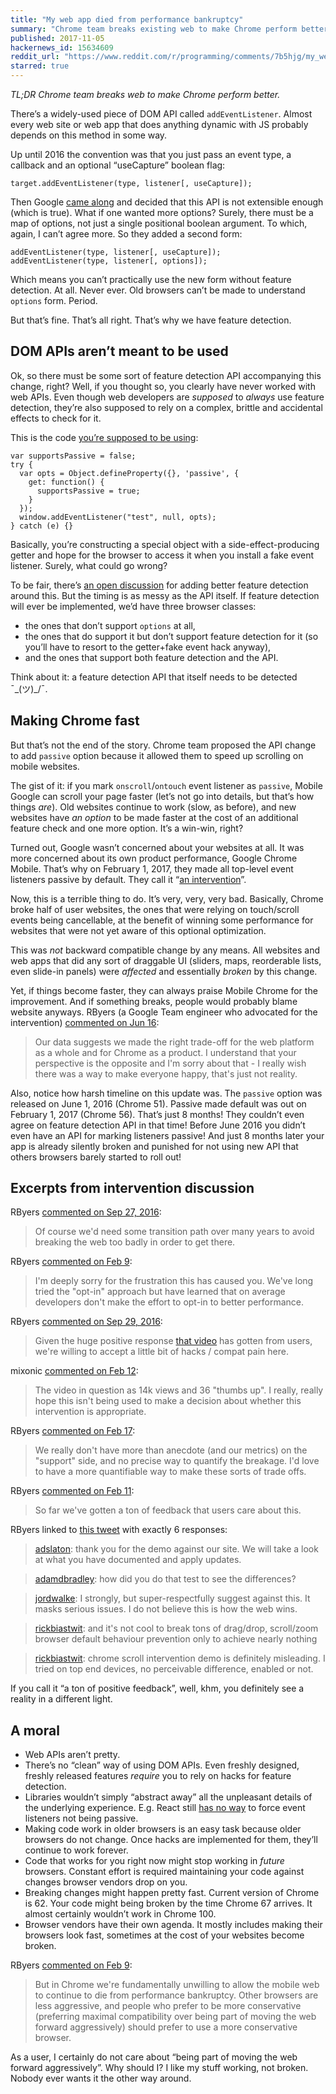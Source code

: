 ```yaml
---
title: "My web app died from performance bankruptcy"
summary: "Chrome team breaks existing web to make Chrome perform better"
published: 2017-11-05
hackernews_id: 15634609
reddit_url: "https://www.reddit.com/r/programming/comments/7b5hjg/my_web_app_died_from_performance_bankruptcy_tldr/"
starred: true
---
```


*TL;DR Chrome team breaks web to make Chrome perform better.*

There’s a widely-used piece of DOM API called `addEventListener`. Almost every web site or web app that does anything dynamic with JS probably depends on this method in some way.

Up until 2016 the convention was that you just pass an event type, a callback and an optional “useCapture” boolean flag:

```
target.addEventListener(type, listener[, useCapture]);
```

Then Google [came along](https://github.com/whatwg/dom/pull/82) and decided that this API is not extensible enough (which is true). What if one wanted more options? Surely, there must be a map of options, not just a single positional boolean argument. To which, again, I can’t agree more. So they added a second form: 

```
addEventListener(type, listener[, useCapture]);
addEventListener(type, listener[, options]);
```

Which means you can’t practically use the new form without feature detection. At all. Never ever. Old browsers can’t be made to understand `options` form. Period.

But that’s fine. That’s all right. That’s why we have feature detection.

## DOM APIs aren’t meant to be used

Ok, so there must be some sort of feature detection API accompanying this change, right? Well, if you thought so, you clearly have never worked with web APIs. Even though web developers are _supposed_ to _always_ use feature detection, they’re also supposed to rely on a complex, brittle and accidental effects to check for it.

This is the code [you’re supposed to be using](https://github.com/WICG/EventListenerOptions/issues/16):

```
var supportsPassive = false;
try {
  var opts = Object.defineProperty({}, 'passive', {
    get: function() {
      supportsPassive = true;
    }
  });
  window.addEventListener("test", null, opts);
} catch (e) {}
``` 

Basically, you’re constructing a special object with a side-effect-producing getter and hope for the browser to access it when you install a fake event listener. Surely, what could go wrong?

To be fair, there’s [an open discussion](https://github.com/whatwg/dom/issues/491) for adding better feature detection around this. But the timing is as messy as the API itself. If feature detection will ever be implemented, we’d have three browser classes:

- the ones that don’t support `options` at all,
- the ones that do support it but don’t support feature detection for it (so you’ll have to resort to the getter+fake event hack anyway),
- and the ones that support both feature detection and the API.

Think about it: a feature detection API that itself needs to be detected <nobr>¯\_(ツ)_/¯</nobr>.

## Making Chrome fast

But that’s not the end of the story. Chrome team proposed the API change to add `passive` option because it allowed them to speed up scrolling on mobile websites.

The gist of it: if you mark `onscroll`/`ontouch` event listener as `passive`, Mobile Google can scroll your page faster (let’s not go into details, but that’s how things _are_). Old websites continue to work (slow, as before), and new websites have _an option_ to be made faster at the cost of an additional feature check and one more option. It’s a win-win, right?

Turned out, Google wasn’t concerned about your websites at all. It was more concerned about its own product performance, Google Chrome Mobile. That’s why on February 1, 2017, they made all top-level event listeners passive by default. They call it “[an intervention](https://developers.google.com/web/updates/2017/01/scrolling-intervention)”.

Now, this is a terrible thing to do. It’s very, very, very bad. Basically, Chrome broke half of user websites, the ones that were relying on touch/scroll events being cancellable, at the benefit of winning some performance for websites that were not yet aware of this optional optimization.

This was _not_ backward compatible change by any means. All websites and web apps that did any sort of draggable UI (sliders, maps, reorderable lists, even slide-in panels) were _affected_ and essentially _broken_ by this change.

Yet, if things become faster, they can always praise Mobile Chrome for the improvement. And if something breaks, people would probably blame website anyways. RByers (a Google Team engineer who advocated for the intervention) [commented on Jun 16](https://github.com/WICG/interventions/issues/18#issuecomment-309058348):

> Our data suggests we made the right trade-off for the web platform as a whole and for Chrome as a product. I understand that your perspective is the opposite and I'm sorry about that - I really wish there was a way to make everyone happy, that's just not reality.

Also, notice how harsh timeline on this update was. The `passive` option was released on June 1, 2016 (Chrome 51). Passive made default was out on February 1, 2017 (Chrome 56). That’s just 8 months! They couldn’t even agree on feature detection API in that time! Before June 2016 you didn’t even have an API for marking listeners passive! And just 8 months later your app is already silently broken and punished for not using new API that others browsers barely started to roll out!

## Excerpts from intervention discussion

RByers [commented on Sep 27, 2016](https://github.com/WICG/interventions/issues/18#issuecomment-249916777):

> Of course we'd need some transition path over many years to avoid breaking the web too badly in order to get there.

RByers [commented on Feb 9](https://bugs.chromium.org/p/chromium/issues/detail?id=639227#c27):

> I'm deeply sorry for the frustration this has caused you. We've long tried the "opt-in" approach but have learned that on average developers don't make the effort to opt-in to better performance.

RByers [commented on Sep 29, 2016](https://github.com/WICG/interventions/issues/18#issuecomment-250315841):

> Given the huge positive response [that video](https://www.youtube.com/watch?v=NPM6172J22g) has gotten from users, we're willing to accept a little bit of hacks / compat pain here.

mixonic [commented on Feb 12](https://github.com/WICG/interventions/issues/18#issuecomment-279194353):

> The video in question as 14k views and 36 "thumbs up". I really, really hope this isn't being used to make a decision about whether this intervention is appropriate.

RByers [commented on Feb 17](https://github.com/WICG/interventions/issues/18#issuecomment-280532958):

> We really don't have more than anecdote (and our metrics) on the "support" side, and no precise way to quantify the breakage. I'd love to have a more quantifiable way to make these sorts of trade offs.

RByers [commented on Feb 11](https://github.com/WICG/interventions/issues/18#issuecomment-279163417):

> So far we've gotten a ton of feedback that users care about this.

RByers linked to [this tweet](https://twitter.com/RickByers/status/719736672523407360) with exactly 6 responses:

> [adslaton](https://twitter.com/adslaton/status/726094587056541699): thank you for the demo against our site. We will take a look at what you have documented and apply updates.

> [adamdbradley](https://twitter.com/adamdbradley/status/719739381704040448): how did you do that test to see the differences?

> [jordwalke](https://twitter.com/jordwalke/status/720073223430217729): I strongly, but super-respectfully suggest against this. It masks serious issues. I do not believe this is how the web wins.

> [rickbiastwit](https://twitter.com/rickbiastwit/status/832399971026505729): and it's not cool to break tons of drag/drop, scroll/zoom browser default behaviour prevention only to achieve nearly nothing

> [rickbiastwit](https://twitter.com/rickbiastwit/status/832399551847804928): chrome scroll intervention demo is definitely misleading. I tried on top end devices, no perceivable difference, enabled or not.

If you call it “a ton of positive feedback”, well, khm, you definitely see a reality in a different light.

## A moral

- Web APIs aren’t pretty.
- There’s no “clean” way of using DOM APIs. Even freshly designed, freshly released features _require_ you to rely on hacks for feature detection.
- Libraries wouldn’t simply “abstract away” all the unpleasant details of the underlying experience. E.g. React still [has no way](https://github.com/facebook/react/issues/6436) to force event listeners not being passive.
- Making code work in older browsers is an easy task because older browsers do not change. Once hacks are implemented for them, they’ll continue to work forever.
- Code that works for you right now might stop working in _future_ browsers. Constant effort is required maintaining your code against changes browser vendors drop on you.
- Breaking changes might happen pretty fast. Current version of Chrome is 62. Your code might being broken by the time Chrome 67 arrives. It almost certainly wouldn’t work in Chrome 100.
- Browser vendors have their own agenda. It mostly includes making their browsers look fast, sometimes at the cost of your websites become broken.

RByers [commented on Feb 9](https://github.com/WICG/interventions/issues/18#issuecomment-278658295):

> But in Chrome we're fundamentally unwilling to allow the mobile web to continue to die from performance bankruptcy. Other browsers are less aggressive, and people who prefer to be more conservative (preferring maximal compatibility over being part of moving the web forward aggressively) should prefer to use a more conservative browser.

As a user, I certainly do not care about “being part of moving the web forward aggressively”. Why should I? I like my stuff working, not broken. Nobody ever wants it the other way around.